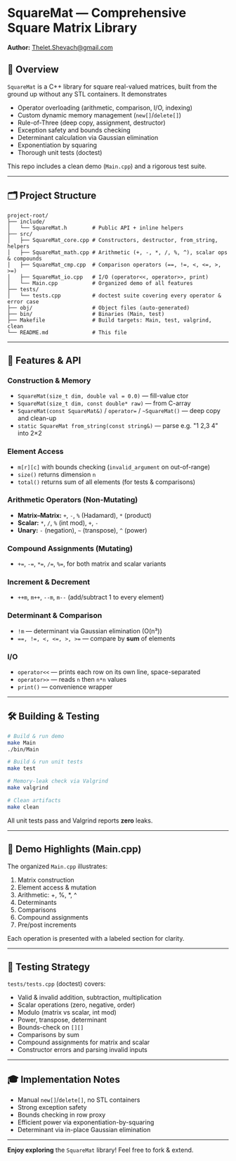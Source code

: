 # SquareMat — Comprehensive Square Matrix Library

**Author:** Thelet.Shevach@gmail.com

## 📜 Overview

`SquareMat` is a C++ library for square real-valued matrices, built from the ground up without any STL containers. It demonstrates

- Operator overloading (arithmetic, comparison, I/O, indexing)
- Custom dynamic memory management (`new[]`/`delete[]`)
- Rule-of-Three (deep copy, assignment, destructor)
- Exception safety and bounds checking
- Determinant calculation via Gaussian elimination
- Exponentiation by squaring
- Thorough unit tests (doctest)

This repo includes a clean demo (`Main.cpp`) and a rigorous test suite.

---

## 🗂️ Project Structure

```
project-root/
├── include/
│   └── SquareMat.h        # Public API + inline helpers
├── src/
│   ├── SquareMat_core.cpp # Constructors, destructor, from_string, helpers
│   ├── SquareMat_math.cpp # Arithmetic (+, -, *, /, %, ^), scalar ops & compounds
│   ├── SquareMat_cmp.cpp  # Comparison operators (==, !=, <, <=, >, >=)
│   ├── SquareMat_io.cpp   # I/O (operator<<, operator>>, print)
│   └── Main.cpp           # Organized demo of all features
├── tests/
│   └── tests.cpp          # doctest suite covering every operator & error case
├── obj/                   # Object files (auto-generated)
├── bin/                   # Binaries (Main, test)
├── Makefile               # Build targets: Main, test, valgrind, clean
└── README.md              # This file
```

---

## 🎯 Features & API

### Construction & Memory

- `SquareMat(size_t dim, double val = 0.0)` — fill-value ctor
- `SquareMat(size_t dim, const double* raw)` — from C-array
- `SquareMat(const SquareMat&)` / `operator=` / `~SquareMat()` — deep copy and clean-up
- `static SquareMat from_string(const string&)` — parse e.g. "1 2,3 4" into 2×2

### Element Access

- `m[r][c]` with bounds checking (`invalid_argument` on out-of-range)
- `size()` returns dimension `n`
- `total()` returns sum of all elements (for tests & comparisons)

### Arithmetic Operators (Non-Mutating)

- **Matrix–Matrix:** `+`, `-`, `%` (Hadamard), `*` (product)
- **Scalar:** `*`, `/`, `%` (int mod), `+`, `-`
- **Unary:** `-` (negation), `~` (transpose), `^` (power)

### Compound Assignments (Mutating)

- `+=`, `-=`, `*=`, `/=`, `%=`, for both matrix and scalar variants

### Increment & Decrement

- `++m`, `m++`, `--m`, `m--` (add/subtract 1 to every element)

### Determinant & Comparison

- `!m` — determinant via Gaussian elimination (O(n³))
- `==, !=, <, <=, >, >=` — compare by **sum** of elements

### I/O

- `operator<<` — prints each row on its own line, space-separated
- `operator>>` — reads `n` then `n*n` values
- `print()` — convenience wrapper

---

## 🛠️ Building & Testing

```bash
# Build & run demo
make Main
./bin/Main

# Build & run unit tests
make test

# Memory-leak check via Valgrind
make valgrind

# Clean artifacts
make clean
```

All unit tests pass and Valgrind reports **zero** leaks.

---

## 📖 Demo Highlights (Main.cpp)

The organized `Main.cpp` illustrates:

1. Matrix construction
2. Element access & mutation
3. Arithmetic: +, %, \*, ^
4. Determinants
5. Comparisons
6. Compound assignments
7. Pre/post increments

Each operation is presented with a labeled section for clarity.

---

## 🧪 Testing Strategy

`tests/tests.cpp` (doctest) covers:

- Valid & invalid addition, subtraction, multiplication
- Scalar operations (zero, negative, order)
- Modulo (matrix vs scalar, int mod)
- Power, transpose, determinant
- Bounds-check on `[][]`
- Comparisons by sum
- Compound assignments for matrix and scalar
- Constructor errors and parsing invalid inputs

---

## 🎓 Implementation Notes

- Manual `new[]`/`delete[]`, no STL containers
- Strong exception safety
- Bounds checking in row proxy
- Efficient power via exponentiation-by-squaring
- Determinant via in-place Gaussian elimination

---

**Enjoy exploring** the `SquareMat` library! Feel free to fork & extend.

